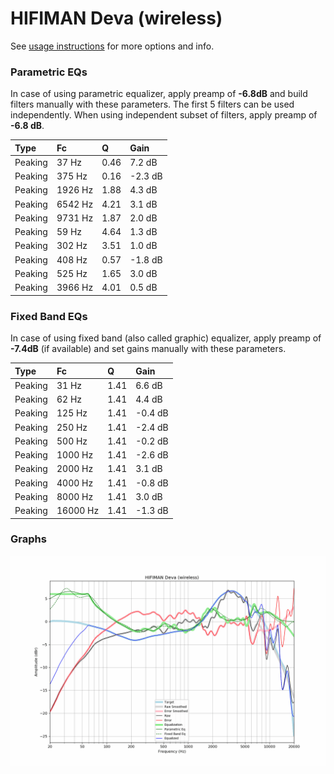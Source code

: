 # HIFIMAN Deva (wireless)
See [usage instructions](https://github.com/jaakkopasanen/AutoEq#usage) for more options and info.

### Parametric EQs
In case of using parametric equalizer, apply preamp of **-6.8dB** and build filters manually
with these parameters. The first 5 filters can be used independently.
When using independent subset of filters, apply preamp of **-6.8 dB**.

| Type    | Fc      |    Q | Gain    |
|:--------|:--------|:-----|:--------|
| Peaking | 37 Hz   | 0.46 | 7.2 dB  |
| Peaking | 375 Hz  | 0.16 | -2.3 dB |
| Peaking | 1926 Hz | 1.88 | 4.3 dB  |
| Peaking | 6542 Hz | 4.21 | 3.1 dB  |
| Peaking | 9731 Hz | 1.87 | 2.0 dB  |
| Peaking | 59 Hz   | 4.64 | 1.3 dB  |
| Peaking | 302 Hz  | 3.51 | 1.0 dB  |
| Peaking | 408 Hz  | 0.57 | -1.8 dB |
| Peaking | 525 Hz  | 1.65 | 3.0 dB  |
| Peaking | 3966 Hz | 4.01 | 0.5 dB  |

### Fixed Band EQs
In case of using fixed band (also called graphic) equalizer, apply preamp of **-7.4dB**
(if available) and set gains manually with these parameters.

| Type    | Fc       |    Q | Gain    |
|:--------|:---------|:-----|:--------|
| Peaking | 31 Hz    | 1.41 | 6.6 dB  |
| Peaking | 62 Hz    | 1.41 | 4.4 dB  |
| Peaking | 125 Hz   | 1.41 | -0.4 dB |
| Peaking | 250 Hz   | 1.41 | -2.4 dB |
| Peaking | 500 Hz   | 1.41 | -0.2 dB |
| Peaking | 1000 Hz  | 1.41 | -2.6 dB |
| Peaking | 2000 Hz  | 1.41 | 3.1 dB  |
| Peaking | 4000 Hz  | 1.41 | -0.8 dB |
| Peaking | 8000 Hz  | 1.41 | 3.0 dB  |
| Peaking | 16000 Hz | 1.41 | -1.3 dB |

### Graphs
![](./HIFIMAN%20Deva%20(wireless).png)